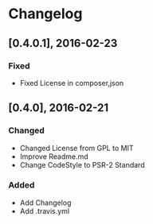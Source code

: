 # Changelog

## [0.4.0.1], 2016-02-23

### Fixed

 * Fixed License in composer,json

## [0.4.0], 2016-02-21

### Changed

 * Changed License from GPL to MIT
 * Improve Readme.md
 * Change CodeStyle to PSR-2 Standard
 
### Added

 * Add Changelog
 * Add .travis.yml